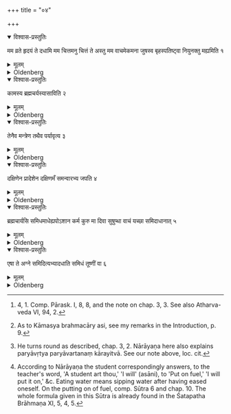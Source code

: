 +++
title = "०४"

+++


<details open><summary>विश्वास-प्रस्तुतिः</summary>

मम व्रते हृदयं ते दधामि मम चित्तमनु चित्तं ते अस्तु मम वाचमेकमना जुषस्व बृहस्पतिष्ट्वा नियुनक्तु मह्यमिति १
</details>

<details><summary>मूलम्</summary>

मम व्रते हृदयं ते दधामि मम चित्तमनु चित्तं ते अस्तु मम वाचमेकमना जुषस्व बृहस्पतिष्ट्वा नियुनक्तु मह्यमिति १
</details>

<details><summary>Oldenberg</summary>

1 [^1] . 'Under my will I take thy heart; my mind shall thy mind follow; in my word thou shalt rejoice with all thy heart; may Bṛhaspati join thee to me.'

[^1]:  4, 1. Comp. Pārask. I, 8, 8, and the note on chap. 3, 3. See also Atharva-veda VI, 94, 2.

</details>

<details open><summary>विश्वास-प्रस्तुतिः</summary>

कामस्य ब्रह्मचर्यस्यासाविति २
</details>

<details><summary>मूलम्</summary>

कामस्य ब्रह्मचर्यस्यासाविति २
</details>

<details><summary>Oldenberg</summary>

2 [^2] . 'Thou art the Brahmacārin of Kāma, N.N.!'

[^2]:  As to Kāmasya brahmacāry asi, see my remarks in the Introduction, p. 9.

</details>

<details open><summary>विश्वास-प्रस्तुतिः</summary>

तेनैव मन्त्रेण तथैव पर्यावृत्य ३
</details>

<details><summary>मूलम्</summary>

तेनैव मन्त्रेण तथैव पर्यावृत्य ३
</details>

<details><summary>Oldenberg</summary>

3 [^3] . With the same text (see chap. 3, 2) he turns round as before,

[^3]:  He turns round as described, chap. 3, 2. Nārāyaṇa here also explains paryāvṛtya paryāvartanaṃ kārayitvā. See our note above, loc. cit.

</details>

<details open><summary>विश्वास-प्रस्तुतिः</summary>

दक्षिणेन प्रादेशेन दक्षिणमँ समन्वारभ्य जपति ४
</details>

<details><summary>मूलम्</summary>

दक्षिणेन प्रादेशेन दक्षिणमँ समन्वारभ्य जपति ४
</details>

<details><summary>Oldenberg</summary>

4. And touching with the span of his right hand (the student's) right shoulder, he murmurs:

</details>

<details open><summary>विश्वास-प्रस्तुतिः</summary>

ब्रह्मचार्यसि समिधमाधेह्यपोऽशान कर्म कुरु मा दिवा सुषुप्था वाचं यच्छा समिदाधानात् ५
</details>

<details><summary>मूलम्</summary>

ब्रह्मचार्यसि समिधमाधेह्यपोऽशान कर्म कुरु मा दिवा सुषुप्था वाचं यच्छा समिदाधानात् ५
</details>

<details><summary>Oldenberg</summary>

5 [^4] . 'A student art thou. Put on fuel. Eat water. Do the service. Do not sleep in the day-time. Keep silence till the putting on of fuel.'

[^4]:  According to Nārāyaṇa the student correspondingly answers, to the teacher's word, 'A student art thou,' 'I will' (asāni), to 'Put on fuel,' 'I will put it on,' &c. Eating water means sipping water after having eased oneself. On the putting on of fuel, comp. Sūtra 6 and chap. 10. The whole formula given in this Sūtra is already found in the Śatapatha Brāhmaṇa XI, 5, 4, 5.

</details>

<details open><summary>विश्वास-प्रस्तुतिः</summary>

एषा ते अग्ने समिदित्यभ्यादधाति समिधं तूष्णीं वा ६
</details>

<details><summary>मूलम्</summary>

एषा ते अग्ने समिदित्यभ्यादधाति समिधं तूष्णीं वा ६
</details>

<details><summary>Oldenberg</summary>

6. With (the words), 'Thine, Agni, is this piece of wood,' he puts the fuel on (the fire), or silently.

</details>
